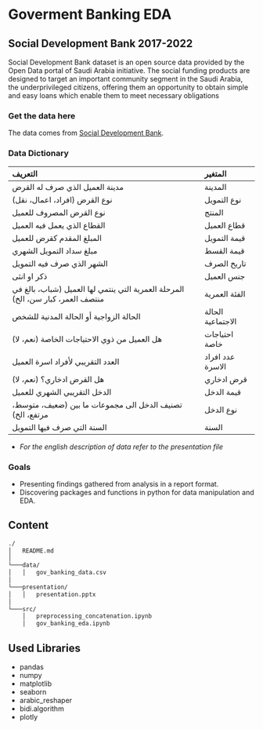 # Goverment Banking EDA

## Social Development Bank 2017-2022
Social Development Bank dataset is an open source data provided by the Open Data portal of Saudi Arabia initiative. The social funding products are designed to target an important community segment in the Saudi Arabia, the underprivileged citizens, offering them an opportunity to obtain simple and easy loans which enable them to meet necessary obligations

### Get the data here
The data comes from [Social Development Bank](https://data.gov.sa/Data/en/organization/social_development_bank). 

### Data Dictionary



|التعريف |	المتغير |
|:---------|:-----------|
مدينة العميل الذي صرف له القرض	|المدينة
نوع القرض (افراد، اعمال، نقل)|	نوع التمويل
نوع القرض المصروف للعميل	|المنتج
القطاع الذي يعمل فيه العميل|	قطاع العميل
المبلغ المقدم كقرض للعميل|	قيمة التمويل
مبلغ سداد التمويل الشهري	|قيمة القسط
الشهر الذي صرف فيه التمويل|	تاريخ الصرف
ذكر او انثى	|جنس العميل
المرحلة العمرية التي ينتمي لها العميل (شباب، بالغ في منتصف العمر، كبار سن، الخ)	|الفئة العمرية
الحالة الزواجية أو الحالة المدنية للشخص	|الحالة الاجتماعية
هل العميل من ذوي الاحتياجات الخاصة (نعم، لا)|	احتياجات خاصة
العدد التقريبي لأفراد اسرة العميل	|عدد افراد الاسرة
هل القرض ادخاري؟ (نعم، لا)	|قرض ادخاري
الدخل التقريبي الشهري للعميل	|قيمة الدخل
تصنيف الدخل الى مجموعات ما بين (ضعيف، متوسط، مرتفع، الخ)	|نوع الدخل
السنة التي صرف فيها التمويل	|السنة

* *For the english description of data refer to the presentation file*



### Goals
- Presenting findings gathered from analysis in a report format.
- Discovering packages and functions in python for data manipulation and EDA.

## Content 

```bash
./
│   README.md
│   
└───data/
│   │   gov_banking_data.csv
│   
└───presentation/
│   │   presentation.pptx
│   
└───src/
    │   preprocessing_concatenation.ipynb
    │   gov_banking_eda.ipynb
```

## Used Libraries
- pandas 
- numpy 
- matplotlib 
- seaborn 
- arabic_reshaper
- bidi.algorithm
- plotly
